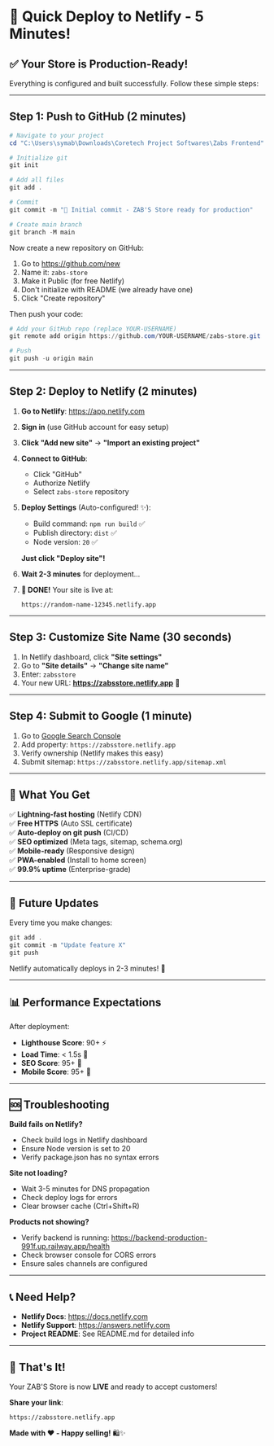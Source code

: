 # 🚀 Quick Deploy to Netlify - 5 Minutes!

## ✅ Your Store is Production-Ready!

Everything is configured and built successfully. Follow these simple steps:

---

## Step 1: Push to GitHub (2 minutes)

```powershell
# Navigate to your project
cd "C:\Users\symab\Downloads\Coretech Project Softwares\Zabs Frontend"

# Initialize git
git init

# Add all files
git add .

# Commit
git commit -m "🎉 Initial commit - ZAB'S Store ready for production"

# Create main branch
git branch -M main
```

Now create a new repository on GitHub:
1. Go to https://github.com/new
2. Name it: `zabs-store`
3. Make it Public (for free Netlify)
4. Don't initialize with README (we already have one)
5. Click "Create repository"

Then push your code:
```powershell
# Add your GitHub repo (replace YOUR-USERNAME)
git remote add origin https://github.com/YOUR-USERNAME/zabs-store.git

# Push
git push -u origin main
```

---

## Step 2: Deploy to Netlify (2 minutes)

1. **Go to Netlify**: https://app.netlify.com
   
2. **Sign in** (use GitHub account for easy setup)

3. **Click "Add new site"** → **"Import an existing project"**

4. **Connect to GitHub**:
   - Click "GitHub"
   - Authorize Netlify
   - Select `zabs-store` repository

5. **Deploy Settings** (Auto-configured! ✨):
   - Build command: `npm run build` ✅
   - Publish directory: `dist` ✅  
   - Node version: `20` ✅
   
   **Just click "Deploy site"!**

6. **Wait 2-3 minutes** for deployment...

7. **🎉 DONE!** Your site is live at:
   ```
   https://random-name-12345.netlify.app
   ```

---

## Step 3: Customize Site Name (30 seconds)

1. In Netlify dashboard, click **"Site settings"**
2. Go to **"Site details"** → **"Change site name"**
3. Enter: `zabsstore`
4. Your new URL: **https://zabsstore.netlify.app** 🎊

---

## Step 4: Submit to Google (1 minute)

1. Go to [Google Search Console](https://search.google.com/search-console)
2. Add property: `https://zabsstore.netlify.app`
3. Verify ownership (Netlify makes this easy)
4. Submit sitemap: `https://zabsstore.netlify.app/sitemap.xml`

---

## 🎯 What You Get

✅ **Lightning-fast hosting** (Netlify CDN)  
✅ **Free HTTPS** (Auto SSL certificate)  
✅ **Auto-deploy on git push** (CI/CD)  
✅ **SEO optimized** (Meta tags, sitemap, schema.org)  
✅ **Mobile-ready** (Responsive design)  
✅ **PWA-enabled** (Install to home screen)  
✅ **99.9% uptime** (Enterprise-grade)

---

## 🔄 Future Updates

Every time you make changes:

```powershell
git add .
git commit -m "Update feature X"
git push
```

Netlify automatically deploys in 2-3 minutes! 🚀

---

## 📊 Performance Expectations

After deployment:
- **Lighthouse Score**: 90+ ⚡
- **Load Time**: < 1.5s 🏃
- **SEO Score**: 95+ 🎯
- **Mobile Score**: 95+ 📱

---

## 🆘 Troubleshooting

**Build fails on Netlify?**
- Check build logs in Netlify dashboard
- Ensure Node version is set to 20
- Verify package.json has no syntax errors

**Site not loading?**
- Wait 3-5 minutes for DNS propagation
- Check deploy logs for errors
- Clear browser cache (Ctrl+Shift+R)

**Products not showing?**
- Verify backend is running: https://backend-production-991f.up.railway.app/health
- Check browser console for CORS errors
- Ensure sales channels are configured

---

## 📞 Need Help?

- **Netlify Docs**: https://docs.netlify.com
- **Netlify Support**: https://answers.netlify.com
- **Project README**: See README.md for detailed info

---

## 🎉 That's It!

Your ZAB'S Store is now **LIVE** and ready to accept customers!

**Share your link**:
```
https://zabsstore.netlify.app
```

**Made with ❤️ - Happy selling!** 🛍️✨
